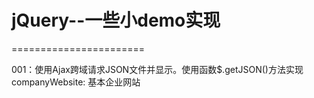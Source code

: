 # jQuery--一些小demo实现
=======================

001：使用Ajax跨域请求JSON文件并显示。使用函数$.getJSON()方法实现
companyWebsite: 基本企业网站
